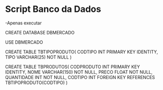 # Script Banco da Dados

-Apenas executar

CREATE DATABASE DBMERCADO

USE DBMERCADO

CREATE TABLE TBTIPOPRODUTO(
	CODTIPO INT PRIMARY KEY IDENTITY,
	TIPO VARCHAR(25) NOT NULL
)

CREATE TABLE TBPRODUTOS(
	CODPRODUTO INT PRIMARY KEY IDENTITY,
	NOME VARCHAR(150) NOT NULL,
	PRECO FLOAT NOT NULL,
	QUANTIDADE INT NOT NULL,
	CODTIPO INT FOREIGN KEY REFERENCES TBTIPOPRODUTO(CODTIPO)
)
